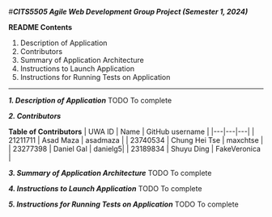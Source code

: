 #***CITS5505 Agile Web Development Group Project (Semester 1, 2024)***

**README Contents**
1. Description of Application
2. Contributors
3. Summary of Application Architecture
4. Instructions to Launch Application
5. Instructions for Running Tests on Application
---

***1. Description of Application***
TODO To complete


***2. Contributors***

**Table of Contributors**
| UWA ID | Name | GitHub username |
|---|---|---|
| 21211711 | Asad Maza | asadmaza |
| 23740534 | Chung Hei Tse | maxchtse |
| 23277398 | Daniel Gal | danielg5|
| 23189834 | Shuyu Ding | FakeVeronica |


***3. Summary of Application Architecture***
TODO To complete


***4. Instructions to Launch Application***
TODO To complete


***5. Instructions for Running Tests on Application***
TODO To complete
